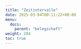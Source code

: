 ```yaml
---
title: "Zeitintervalle"
date: 2025-03-04T00:11:22+00:00
menu:
  docs:
    parent: "belegschaft"
weight: 204
toc: true
---
```

